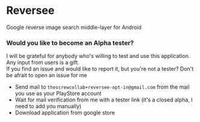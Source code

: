 # Reversee

Google reverse image search middle-layer for Android

### Would you like to become an Alpha tester?
I will be grateful for anybody who's willing to test and use this application. Any input from users is a gift.  
If you find an issue and would like to report it, but you're not a tester? Don't be afrait to open an issue for me  

*  Send mail to `thescrewcollab+reversee-opt-in@gmail.com` from the mail you use as your PlayStore account
*  Wait for mail verification from me with a tester link (it's a closed alpha, I need to add you manually)
*  Download application from google store
